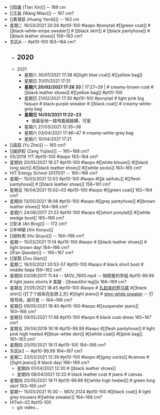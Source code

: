 - [[田鑫 (Tian Xin)]] -- 169 cm
- [[王淼 (Wang Miao)]] -- 167 cm?
- [[黄滟荻 (Huang Yandi)]] -- 163 cm
- 星期二 16/03/2021 20:28 #pt10-100 #laopo #ponytail #[[green coat]]  #[[black-white-stripe sweater]] # [[black skirt]] # [[black pantyhose]] # [[black leather shoes]]   159~163 cm?
- 东区jk -- #pt10-100   163~164 cm?
    - 2020
        - 
    - 2021
        - 星期六 30/01/2021 17:38 #[[light blue coat]] #[[yellow bag]]
        - 星期日 31/01/2021 17:31
        - __星期六 20/02/2021 17:26 33__ | 17:27~29 | # creamy-brown coat # [[black leather shoes]] #[[yellow bag]] #pt10-100
        - 星期日 21/02/2021 17:30 #pt10-100 #ponytail # light pink big faquan # black-purple sneaker # [[black coat]] # creamy-white-grey bag
        - __星期日 14/03/2021 11:22~23__
            - 很嚣张地一路甩着细胳膊，可爱
        - 星期六 27/03/2021 12:35~36
        - 星期六 03/04/2021 17:46~47 # creamy-white-grey bag
        - 星期六 10/04/2021 17:21
- [[虞喆 (Yu Zhe)]] -- 160 cm?
- [[臧妤姣 (Zang Yujiao)]] -- 165~168 cm?
- 05/2019 YIT #pt10-100 #laopo   163~164 cm?
- 星期四 20/05/2021 19:27 #pt10-100 #laopo #[[white blouse]] #[[black long skirt]] #[[black leather shoes]] #[[white socks]]   163~165 cm?
- HIT Energy School 201703? -- 165~168 cm?
- 星期一 15/03/2021 12:03 #pt10-100 #laopo #[[jk seifuku]] #[[flesh pantyhose]] # [[black leather shoes]]   158~161 cm?
- 星期五 16/04/2021 15:02~03 #pt10-100 #laopo #[[green coat]]   162~164 cm?
- 星期四 13/05/2021 18:08 #pt10-100 #laopo #[[grey pantyhose]] #[[brown leather shoes]]   164~166 cm?
- 星期六 24/06/2017 21:23 #pt10-100 #laopo #[[short ponytail]] #[[white wedge boot]]   165~169 cm?
- [[安冰 (An Bing)]] -- 172 cm?
- [[辛坤毓 (Xin Kunyu)]]
- [[胡秋雨 (Hu Qiuyu)]] -- 164~166 cm?
- 星期一 15/03/2021 11:14 #pt10-100 #laopo # [[black leather shoes]] # light brown dayi   164~166 cm?
- [[Fan Qiaodan]] -- 165~167 cm?
- [[邹茜 (Zou Qian)]]
- 星期二 16/03/2021 20:52-57 #pt10-100 #laopo # black short boot # middle faqia   159~162 cm?
- 星期四 03/08/2017 11:44 -- MOV_7800.mp4 -- 隔壁屋的学姐 #pt10-99.99 # light jeans shorts # 美腿 - [[beautiful leg]]s   166~169 cm?
- 星期五 21/05/2021 18:45 #pt10-100 #laopo # [扎起来的短马尾](((-4iLe4LjG))) #[[black shirt]] (打了个结系在肚脐上方) #[[light jeans]] # [grey-white sneaker](((6GBixxzdO))) -- 打情骂俏，超可爱 -- 164~166 cm?
- 星期日 09/05/2021 18:40 #pt10-100 #laopo #[[suspender jeans]]   163~166 cm?
- 星期日 09/05/2021 17:48 #pt10-100 #laopo # black coat-dress   165~167 cm?
- 星期五 26/04/2019 16:16 #pt10-99.99 #laopo #[[flesh pantyhose]] # light pink high heeled #[[blue-white skirt]] #[[white coat]] #[[pink bag]]   161~163 cm?
- 星期四 20/05/2021 19:11 #pt10-100   164~166 cm?
- 东区jk2 -- #pt10-99.99   164~167 cm?
- 星期二 23/03/2021 12:39 #pt10-100 #laopo #[[grey socks]] #canvas #[[light jeans]] # black dayi   166~169 cm?
    - 星期四 01/04/2021 12:30 # [[black leather shoes]]
    - 星期四 08/04/2021 12:33 # black leather coat # jeans # canvas
- 星期四 20/05/2021 19:11 #pt10-99.99 #[[white high heeled]] # green long skirt   163~165 cm?
- 星期一 15/03/2021 15:30 -- MOV_0124 #pt10-100 #[[black coat]] # light grey trousers #[[white sneaker]]   164~166 cm?
- HITwh-02 #pt10-100
    - glx video...
